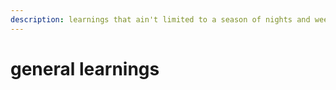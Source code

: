 ```yaml
---
description: learnings that ain't limited to a season of nights and weekends
---
```


# general learnings

